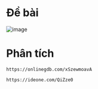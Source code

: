 # Đề bài
![image](https://github.com/VanHoang110802/Competitive_Programming/assets/108053955/a09e49c3-d0f1-4cc8-a1ed-096b50339bb5)

# Phân tích
```
https://onlinegdb.com/xSzewmoavA
```
```
https://ideone.com/QiZze0
```
